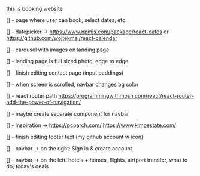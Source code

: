 this is booking website

[] - page where user can book, select dates, etc.

[] - datepicker -> https://www.npmjs.com/package/react-dates or https://github.com/wojtekmaj/react-calendar

[] - carousel with images on landing page

[] - landing page is full sized photo, edge to edge

[] - finish editing contact page (input paddings)

[] - when screen is scrolled, navbar changes bg color

[] - react router path https://programmingwithmosh.com/react/react-router-add-the-power-of-navigation/

[] - maybe create separate component for navbar

[] - inspiration -> https://pcparch.com/ https://www.kimoestate.com/

[] - finish editing footer text (my github account w icon)

[] - navbar -> on the right: Sign in & create account

[] - navbar -> on the left: hotels + homes, flights, airtport transfer, what to do, today's deals
